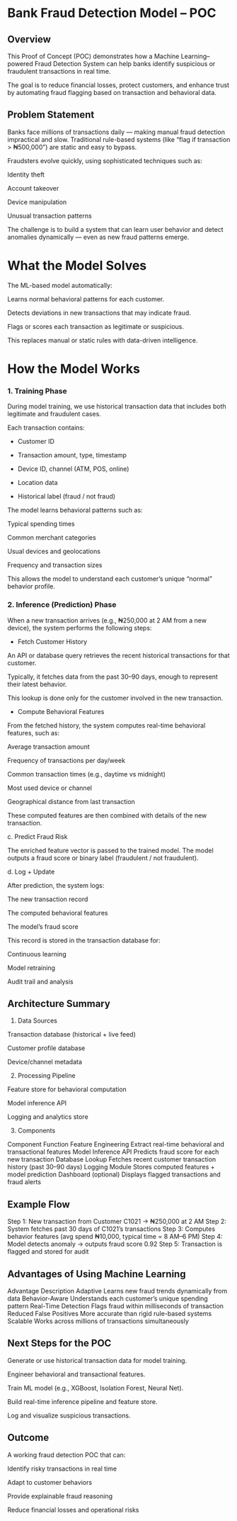 # Bank Fraud Detection Model – POC
## Overview

This Proof of Concept (POC) demonstrates how a Machine Learning–powered Fraud Detection System can help banks identify suspicious or fraudulent transactions in real time.

The goal is to reduce financial losses, protect customers, and enhance trust by automating fraud flagging based on transaction and behavioral data.

## Problem Statement

Banks face millions of transactions daily — making manual fraud detection impractical and slow.
Traditional rule-based systems (like “flag if transaction > ₦500,000”) are static and easy to bypass.

Fraudsters evolve quickly, using sophisticated techniques such as:

Identity theft

Account takeover

Device manipulation

Unusual transaction patterns

The challenge is to build a system that can learn user behavior and detect anomalies dynamically — even as new fraud patterns emerge.

# What the Model Solves

The ML-based model automatically:

Learns normal behavioral patterns for each customer.

Detects deviations in new transactions that may indicate fraud.

Flags or scores each transaction as legitimate or suspicious.

This replaces manual or static rules with data-driven intelligence.

# How the Model Works
### 1. Training Phase

During model training, we use historical transaction data that includes both legitimate and fraudulent cases.

Each transaction contains:

* Customer ID

* Transaction amount, type, timestamp

* Device ID, channel (ATM, POS, online)

* Location data

* Historical label (fraud / not fraud)

The model learns behavioral patterns such as:

Typical spending times

Common merchant categories

Usual devices and geolocations

Frequency and transaction sizes

This allows the model to understand each customer’s unique “normal” behavior profile.

### 2. Inference (Prediction) Phase

When a new transaction arrives (e.g., ₦250,000 at 2 AM from a new device), the system performs the following steps:

* Fetch Customer History

An API or database query retrieves the recent historical transactions for that customer.

Typically, it fetches data from the past 30–90 days, enough to represent their latest behavior.

This lookup is done only for the customer involved in the new transaction.

* Compute Behavioral Features

From the fetched history, the system computes real-time behavioral features, such as:

Average transaction amount

Frequency of transactions per day/week

Common transaction times (e.g., daytime vs midnight)

Most used device or channel

Geographical distance from last transaction

These computed features are then combined with details of the new transaction.

c. Predict Fraud Risk

The enriched feature vector is passed to the trained model.
The model outputs a fraud score or binary label (fraudulent / not fraudulent).

d. Log + Update

After prediction, the system logs:

The new transaction record

The computed behavioral features

The model’s fraud score

This record is stored in the transaction database for:

Continuous learning

Model retraining

Audit trail and analysis

## Architecture Summary

1. Data Sources

Transaction database (historical + live feed)

Customer profile database

Device/channel metadata

2. Processing Pipeline

Feature store for behavioral computation

Model inference API

Logging and analytics store

3. Components

Component	Function
Feature Engineering	Extract real-time behavioral and transactional features
Model Inference API	Predicts fraud score for each new transaction
Database Lookup	Fetches recent customer transaction history (past 30–90 days)
Logging Module	Stores computed features + model prediction
Dashboard (optional)	Displays flagged transactions and fraud alerts
## Example Flow

Step 1: New transaction from Customer C1021 → ₦250,000 at 2 AM
Step 2: System fetches past 30 days of C1021’s transactions
Step 3: Computes behavior features (avg spend ₦10,000, typical time = 8 AM–6 PM)
Step 4: Model detects anomaly → outputs fraud score 0.92
Step 5: Transaction is flagged and stored for audit

## Advantages of Using Machine Learning
Advantage	Description
Adaptive	Learns new fraud trends dynamically from data
Behavior-Aware	Understands each customer’s unique spending pattern
Real-Time Detection	Flags fraud within milliseconds of transaction
Reduced False Positives	More accurate than rigid rule-based systems
Scalable	Works across millions of transactions simultaneously
## Next Steps for the POC

Generate or use historical transaction data for model training.

Engineer behavioral and transactional features.

Train ML model (e.g., XGBoost, Isolation Forest, Neural Net).

Build real-time inference pipeline and feature store.

Log and visualize suspicious transactions.

## Outcome

A working fraud detection POC that can:

Identify risky transactions in real time

Adapt to customer behaviors

Provide explainable fraud reasoning

Reduce financial losses and operational risks
